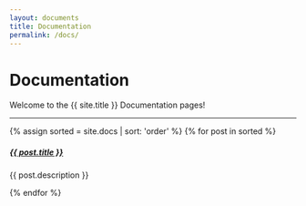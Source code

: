 ```yaml
---
layout: documents
title: Documentation
permalink: /docs/
---
```


# Documentation

<!-- <img src="../assets/images/under-construction.png" alt="Under construction" width="150"> -->

Welcome to the {{ site.title }} Documentation pages!

<div class="section-index">
    <hr class="panel-line">
    {% assign sorted = site.docs | sort: 'order' %}
    {% for post in sorted  %}
    <div class="entry">
    <h5><a href="{{ post.url | prepend: site.baseurl }}">{{ post.title }}</a></h5>
    <p>{{ post.description }}</p>
    </div>{% endfor %}
</div>
